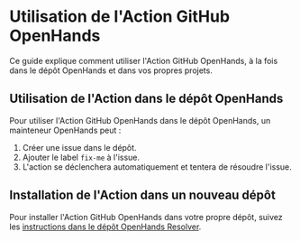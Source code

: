 

# Utilisation de l'Action GitHub OpenHands

Ce guide explique comment utiliser l'Action GitHub OpenHands, à la fois dans le dépôt OpenHands et dans vos propres projets.

## Utilisation de l'Action dans le dépôt OpenHands

Pour utiliser l'Action GitHub OpenHands dans le dépôt OpenHands, un mainteneur OpenHands peut :

1. Créer une issue dans le dépôt.
2. Ajouter le label `fix-me` à l'issue.
3. L'action se déclenchera automatiquement et tentera de résoudre l'issue.

## Installation de l'Action dans un nouveau dépôt

Pour installer l'Action GitHub OpenHands dans votre propre dépôt, suivez les [instructions dans le dépôt OpenHands Resolver](https://github.com/All-Hands-AI/openhands/resolver#using-the-github-actions-workflow).
